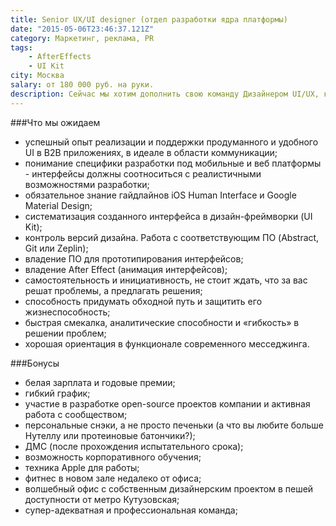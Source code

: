 ```yaml
---
title: Senior UX/UI designer (отдел разработки ядра платформы)
date: "2015-05-06T23:46:37.121Z"
category: Маркетинг, реклама, PR
tags:
    - AfterEffects
    - UI Kit
city: Москва
salary: от 180 000 руб. на руки.
description: Сейчас мы хотим дополнить свою команду Дизайнером UI/UX, который вместе с нами будет работать над созданием лучшего корпоративного мессенджера.
---
```


###Что мы ожидаем
- успешный опыт реализации и поддержки продуманного и удобного UI в B2B приложениях, в идеале в области коммуникации;
- понимание специфики разработки под мобильные и веб платформы - интерфейсы должны соотноситься с реалистичными возможностями разработки;
- обязательное знание гайдлайнов iOS Human Interface и Google Material Design;
- систематизация созданного интерфейса в дизайн-фреймворки (UI Kit);
- контроль версий дизайна. Работа с соответствующим ПО (Abstract, Git или Zeplin);
- владение ПО для прототипирования интерфейсов;
- владение After Effect (анимация интерфейсов);
- самостоятельность и инициативность, не стоит ждать, что за вас решат проблемы, а предлагать решения;
- способность придумать обходной путь и защитить его жизнеспособность;
- быстрая смекалка, аналитические способности и «гибкость» в решении проблем;
- хорошая ориентация в функционале современного месседжинга.

###Бонусы
- белая зарплата и годовые премии;
- гибкий график;
- участие в разработке open-source проектов компании и активная работа с сообществом;
- персональные снэки, а не просто печеньки (а что вы любите больше Нутеллу или протеиновые батончики?);
- ДМС (после прохождения испытательного срока);
- возможность корпоративного обучения;
- техника Apple для работы;
- фитнес в новом зале недалеко от офиса;
- волшебный офис с собственным дизайнерским проектом в пешей доступности от метро Кутузовская;
- супер-адекватная и профессиональная команда;
